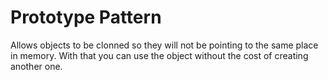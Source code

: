 ﻿Prototype Pattern
=================

Allows objects to be clonned so they will not be pointing to the same place in memory. With that you can use the object without the cost of creating another one.